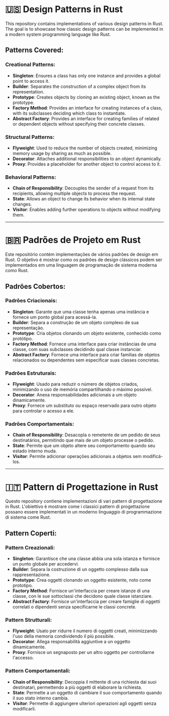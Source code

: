 # 🇺🇸 Design Patterns in Rust

This repository contains implementations of various design patterns in Rust. The goal is to showcase how classic design patterns can be implemented in a modern system programming language like Rust.

## Patterns Covered:

### Creational Patterns:
- **Singleton**: Ensures a class has only one instance and provides a global point to access it.
- **Builder**: Separates the construction of a complex object from its representation.
- **Prototype**: Creates objects by cloning an existing object, known as the prototype.
- **Factory Method**: Provides an interface for creating instances of a class, with its subclasses deciding which class to instantiate.
- **Abstract Factory**: Provides an interface for creating families of related or dependent objects without specifying their concrete classes.

### Structural Patterns:
- **Flyweight**: Used to reduce the number of objects created, minimizing memory usage by sharing as much as possible.
- **Decorator**: Attaches additional responsibilities to an object dynamically.
- **Proxy**: Provides a placeholder for another object to control access to it.

### Behavioral Patterns:
- **Chain of Responsibility**: Decouples the sender of a request from its recipients, allowing multiple objects to process the request.
- **State**: Allows an object to change its behavior when its internal state changes.
- **Visitor**: Enables adding further operations to objects without modifying them.

---

# 🇧🇷 Padrões de Projeto em Rust

Este repositório contém implementações de vários padrões de design em Rust. O objetivo é mostrar como os padrões de design clássicos podem ser implementados em uma linguagem de programação de sistema moderna como Rust.

## Padrões Cobertos:

### Padrões Criacionais:
- **Singleton**: Garante que uma classe tenha apenas uma instância e fornece um ponto global para acessá-la.
- **Builder**: Separa a construção de um objeto complexo de sua representação.
- **Prototype**: Cria objetos clonando um objeto existente, conhecido como protótipo.
- **Factory Method**: Fornece uma interface para criar instâncias de uma classe, com suas subclasses decidindo qual classe instanciar.
- **Abstract Factory**: Fornece uma interface para criar famílias de objetos relacionados ou dependentes sem especificar suas classes concretas.

### Padrões Estruturais:
- **Flyweight**: Usado para reduzir o número de objetos criados, minimizando o uso de memória compartilhando o máximo possível.
- **Decorator**: Anexa responsabilidades adicionais a um objeto dinamicamente.
- **Proxy**: Fornece um substituto ou espaço reservado para outro objeto para controlar o acesso a ele.

### Padrões Comportamentais:
- **Chain of Responsibility**: Desacopla o remetente de um pedido de seus destinatários, permitindo que mais de um objeto processe o pedido.
- **State**: Permite que um objeto altere seu comportamento quando seu estado interno muda.
- **Visitor**: Permite adicionar operações adicionais a objetos sem modificá-los.

---

# 🇮🇹 Pattern di Progettazione in Rust

Questo repository contiene implementazioni di vari pattern di progettazione in Rust. L'obiettivo è mostrare come i classici pattern di progettazione possano essere implementati in un moderno linguaggio di programmazione di sistema come Rust.

## Pattern Coperti:

### Pattern Creazionali:
- **Singleton**: Garantisce che una classe abbia una sola istanza e fornisce un punto globale per accedervi.
- **Builder**: Separa la costruzione di un oggetto complesso dalla sua rappresentazione.
- **Prototype**: Crea oggetti clonando un oggetto esistente, noto come prototipo.
- **Factory Method**: Fornisce un'interfaccia per creare istanze di una classe, con le sue sottoclassi che decidono quale classe istanziare.
- **Abstract Factory**: Fornisce un'interfaccia per creare famiglie di oggetti correlati o dipendenti senza specificarne le classi concrete.

### Pattern Strutturali:
- **Flyweight**: Usato per ridurre il numero di oggetti creati, minimizzando l'uso della memoria condividendo il più possibile.
- **Decorator**: Allega responsabilità aggiuntive a un oggetto dinamicamente.
- **Proxy**: Fornisce un segnaposto per un altro oggetto per controllarne l'accesso.

### Pattern Comportamentali:
- **Chain of Responsibility**: Decoppia il mittente di una richiesta dai suoi destinatari, permettendo a più oggetti di elaborare la richiesta.
- **State**: Permette a un oggetto di cambiare il suo comportamento quando il suo stato interno cambia.
- **Visitor**: Permette di aggiungere ulteriori operazioni agli oggetti senza modificarli.
